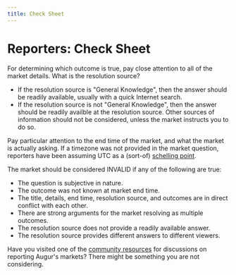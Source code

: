 ```yaml
---
title: Check Sheet
---
```

# Reporters: Check Sheet

For determining which outcome is true, pay close attention to all of the market details. What is the resolution source?

- If the resolution source is "General Knowledge", then the answer should be readily available, usually with a quick Internet search.
- If the resolution source is not "General Knowledge", then the answer should be readily availble at the resolution source. Other sources of information should not be considered, unless the market instructs you to do so.

Pay particular attention to the end time of the market, and what the market is actually asking. If a timezone was not provided in the market question, reporters have been assuming UTC as a (sort-of) [schelling point](https://en.wikipedia.org/wiki/Focal_point_(game_theory)).

The market should be considered INVALID if any of the following are true:

- The question is subjective in nature.
- The outcome was not known at market end time.
- The title, details, end time, resolution source, and outcomes are in direct conflict with each other.
- There are strong arguments for the market resolving as multiple outcomes.
- The resolution source does not provide a readily available answer.
- The resolution source provides different answers to different viewers.

Have you visited one of the [community resources](https://augur.guide/5-external-resources.html) for discussions on reporting Augur's markets? There might be something you are not considering.
